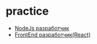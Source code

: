 # practice

- [NodeJs разработчик](https://github.com/evyz/practice/tree/nodejs-task)
- [FrontEnd разработчик(React)](https://github.com/evyz/react-google-books)

